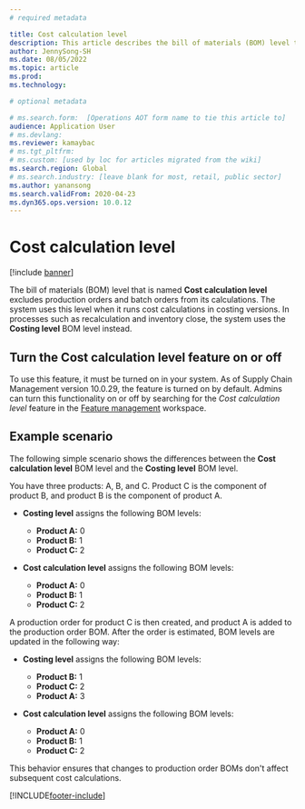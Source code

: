 ```yaml
---
# required metadata

title: Cost calculation level
description: This article describes the bill of materials (BOM) level that is named Cost calculation level. This BOM level excludes production and batch orders from its calculations.
author: JennySong-SH
ms.date: 08/05/2022
ms.topic: article
ms.prod: 
ms.technology: 

# optional metadata

# ms.search.form:  [Operations AOT form name to tie this article to]
audience: Application User
# ms.devlang: 
ms.reviewer: kamaybac
# ms.tgt_pltfrm: 
# ms.custom: [used by loc for articles migrated from the wiki]
ms.search.region: Global
# ms.search.industry: [leave blank for most, retail, public sector]
ms.author: yanansong
ms.search.validFrom: 2020-04-23
ms.dyn365.ops.version: 10.0.12
---
```

# Cost calculation level

[!include [banner](../includes/banner.md)]

The bill of materials (BOM) level that is named **Cost calculation level** excludes production orders and batch orders from its calculations. The system uses this level when it runs cost calculations in costing versions. In processes such as recalculation and inventory close, the system uses the **Costing level** BOM level instead.

## Turn the Cost calculation level feature on or off

To use this feature, it must be turned on in your system. As of Supply Chain Management version 10.0.29, the feature is turned on by default. Admins can turn this functionality on or off by searching for the *Cost calculation level* feature in the [Feature management](../../../fin-ops-core/fin-ops/get-started/feature-management/feature-management-overview.md) workspace.

## Example scenario

The following simple scenario shows the differences between the **Cost calculation level** BOM level and the **Costing level** BOM level.

You have three products: A, B, and C. Product C is the component of product B, and product B is the component of product A.

- **Costing level** assigns the following BOM levels:

    - **Product A:** 0
    - **Product B:** 1
    - **Product C:** 2

- **Cost calculation level** assigns the following BOM levels:

    - **Product A:** 0
    - **Product B:** 1
    - **Product C:** 2

A production order for product C is then created, and product A is added to the production order BOM. After the order is estimated, BOM levels are updated in the following way:

- **Costing level** assigns the following BOM levels:

    - **Product B:** 1
    - **Product C:** 2
    - **Product A:** 3

- **Cost calculation level** assigns the following BOM levels:

    - **Product A:** 0
    - **Product B:** 1
    - **Product C:** 2

This behavior ensures that changes to production order BOMs don't affect subsequent cost calculations.


[!INCLUDE[footer-include](../../includes/footer-banner.md)]